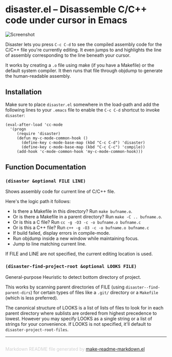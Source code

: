 disaster.el – Disassemble C/C++ code under cursor in Emacs
==========================================================

![Screenshot](http://i.imgur.com/kMoN1m6.png)

Disaster lets you press `C-c C-d` to see the compiled assembly code for the
C/C++ file you're currently editing. It even jumps to and highlights the
line of assembly corresponding to the line beneath your cursor.

It works by creating a `.o` file using make (if you have a Makefile) or the
default system compiler. It then runs that file through objdump to generate
the human-readable assembly.

Installation
------------

Make sure to place `disaster.el` somewhere in the load-path and add the
following lines to your `.emacs` file to enable the `C-c C-d` shortcut to
invoke `disaster`:

    (eval-after-load 'cc-mode
      '(progn
         (require 'disaster)
         (defun my-c-mode-common-hook ()
           (define-key c-mode-base-map (kbd "C-c C-d") 'disaster)
           (define-key c-mode-base-map (kbd "C-c C-c") 'compile))
         (add-hook 'c-mode-common-hook 'my-c-mode-common-hook)))

Function Documentation
----------------------

### `(disaster &optional FILE LINE)`

Shows assembly code for current line of C/C++ file.

Here's the logic path it follows:

- Is there a Makefile in this directory? Run `make bufname.o`.
- Or is there a Makefile in a parent directory? Run `make -C .. bufname.o`.
- Or is this a C file? Run `cc -g -O3 -c -o bufname.o bufname.c`
- Or is this a C++ file? Run `c++ -g -O3 -c -o bufname.o bufname.c`
- If build failed, display errors in compile-mode.
- Run objdump inside a new window while maintaining focus.
- Jump to line matching current line.

If FILE and LINE are not specified, the current editing location
is used.

### `(disaster-find-project-root &optional LOOKS FILE)`

General-purpose Heuristic to detect bottom directory of project.

This works by scanning parent directories of FILE (using
`disaster--find-parent-dirs`) for certain types of files like a
`.git/` directory or a `Makefile` (which is less preferred).

The canonical structure of LOOKS is a list of lists of files
to look for in each parent directory where sublists are ordered
from highest precedence to lowest.  However you may specify
LOOKS as a single string or a list of strings for your
convenience. If LOOKS is not specified, it'll default to
`disaster-project-root-files`.

-----
<div style="padding-top:15px;color: #d0d0d0;">
Markdown README file generated by
<a href="https://github.com/mgalgs/make-readme-markdown">make-readme-markdown.el</a>
</div>
